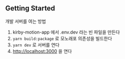 
## Getting Started
개발 서버를 여는 방법

1. kirby-motion-app 에서 .env.dev 라는 빈 파일을 만든다
2. `yarn build:package` 로 모노래포 의존성을 빌드한다
3. `yarn dev` 로 서버를 연다
4. [http://localhost:3000](http://localhost:3000) 을 연다